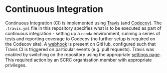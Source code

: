 # Continuous Integration

Continuous Integration (CI) is implemented using [Travis](https://travis-ci.org) (and [Codecov](https://codecov.io/)). The `.travis.yml` file in this repository specifies what is to be executed as part of continuous integration - setting up a `conda` environment, running a series of tests and reporting coverage to Codecov (no further setup is required on the Codecov site). A [webhook](https://github.com/ScottishCovidResponse/simple_network_sim/settings/hooks) is present on GitHub, configured such that Travis CI is triggered on particular events (e.g. pull requests). Travis was enabled by switching on the repository using the appropriate [settings page](https://travis-ci.org/organizations/ScottishCovidResponse/repositories). This required action by an SCRC organisation member with appropriate privileges.
